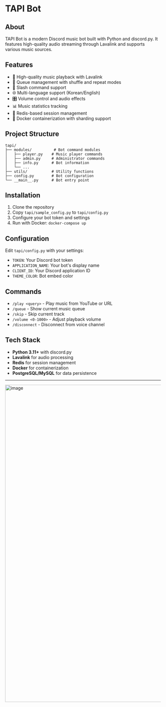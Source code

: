 # TAPI Bot

## About
TAPI Bot is a modern Discord music bot built with Python and discord.py. It features high-quality audio streaming through Lavalink and supports various music sources.

## Features
- 🎵 High-quality music playback with Lavalink
- 🔀 Queue management with shuffle and repeat modes
- 📱 Slash command support
- 🌐 Multi-language support (Korean/English)
- 🎛️ Volume control and audio effects
- 📊 Music statistics tracking
- 🔄 Redis-based session management
- 🐳 Docker containerization with sharding support

## Project Structure
```
tapi/
├── modules/          # Bot command modules
│   ├── player.py    # Music player commands
│   ├── admin.py     # Administrator commands
│   ├── info.py      # Bot information
│   └── ...
├── utils/           # Utility functions
├── config.py        # Bot configuration
└── __main__.py      # Bot entry point
```

## Installation
1. Clone the repository
2. Copy `tapi/sample_config.py` to `tapi/config.py`
3. Configure your bot token and settings
4. Run with Docker: `docker-compose up`

## Configuration
Edit `tapi/config.py` with your settings:
- `TOKEN`: Your Discord bot token
- `APPLICATION_NAME`: Your bot's display name
- `CLIENT_ID`: Your Discord application ID
- `THEME_COLOR`: Bot embed color

## Commands
- `/play <query>` - Play music from YouTube or URL
- `/queue` - Show current music queue
- `/skip` - Skip current track
- `/volume <0-1000>` - Adjust playback volume
- `/disconnect` - Disconnect from voice channel

## Tech Stack
- **Python 3.11+** with discord.py
- **Lavalink** for audio processing
- **Redis** for session management
- **Docker** for containerization
- **PostgreSQL/MySQL** for data persistence

---

<img width="1536" height="1024" alt="image" src="https://github.com/leechanwoo-kor/music_bot/blob/main/docs/banner.png?raw=true" />